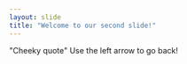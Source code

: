 ```yaml
---
layout: slide
title: "Welcome to our second slide!"
---
```

"Cheeky quote"
Use the left arrow to go back!
